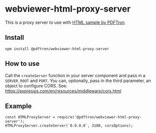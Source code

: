 # webviewer-html-proxy-server
This is a proxy server to use with [HTML sample by PDFTron](https://github.com/PDFTron/webviewer-html-annotate-proxy)

## Install

```
npm install @pdftron/webviewer-html-proxy-server
```

## How to use

Call the `createServer` function in your server component and pass in a `SERVER_ROOT` and `PORT`. You can, optionally, pass in the third parameter, an object to configure CORS. See: https://expressjs.com/en/resources/middleware/cors.html

## Example
```
const HTMLProxyServer = require('@pdftron/webviewer-html-proxy-server');
HTMLProxyServer.createServer(`0.0.0.0`, 3100, corsOptions);
```